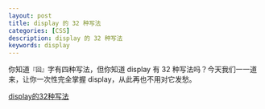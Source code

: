 ```yaml
---
layout: post
title: display 的 32 种写法
categories: [CSS]
description: display 的 32 种写法
keywords: display
---
```


你知道`『回』`字有四种写法，但你知道 display 有 32 种写法吗？今天我们一一道来，让你一次性完全掌握 display，从此再也不用对它发愁。

[display的32种写法](https://segmentfault.com/a/1190000012833458#articleHeader7)

